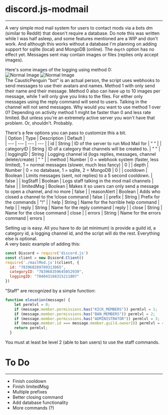 # discord.js-modmail
***
A very simple mod mail system for users to contact mods via a bots dm (similar to Reddit) that doesn't require a database. Do note this was written while I was half asleep, and some features mentioned are a WIP and don't work. And although this works without a database I'm planning on adding support for sqlite (local) and MongoDB (online). The `depth` option has no effect yet. Messages sent may contain images or files (replies only accept images). 

Here's some images of the logging using method 0:  
![Normal Image](https://media.discordapp.net/attachments/717445703449837568/784088412651126815/Screenshot_9.png "Title") 
![Normal Image](https://media.discordapp.net/attachments/717445703449837568/784088495399501854/Screenshot_10.png "Title")   
The CausticPenguin "bot" is an actual person, the script uses webhooks to send messages to use their avatars and names. Method 1 with only send their name and their message. Method 0 also can have up to 10 images per message, while 1 will only give you links to the files. For either only messages using the reply command will send to users. Talking in the channel will not send messages. Why would you want to use method 1 over 0? Depending on activity method 1 might be faster than 0 and less rate limited. But unless you're an extremely active server you won't have that problem. Or, shouldn't. Probably.  

There's a few options you can pass to customize this a bit.  
| Option | Type | Description | Default |  
| --- | --- | --- | --- |
| id | String | ID of the server to run Mod Mail for | " " |
| categoryID | String | ID of a category that channels will be created to. | " " |
| loggingID | String | Logging channel id (logs replies, messages, channel delete/create) | " " |
| method | Number | 0 = webhook system (faster, less limited), 1 = normal messages (slower, much less fancy) | 0 |
| depth | Number | 0 = no database, 1 = sqlite, 2 = MongoDB | 0 |
| cooldown | Boolean | Limits messages (sent, not replies) to a 5 second cooldown. | false |
| logStaff | Boolean | Logs staff talking in the mod mail channels | false |
| limitedMsg | Boolean | Makes it so users can only send a message to open a channel, and no more | false |
| reasonAlert | Boolean | Adds who closed a channel to the !close command | false |
| prefix | String | Prefix for the commands | "!" |
| help | String | Name for the horrible help command | help |
| reply | String | Name for the reply command | reply |
| close | String | Name for the close command | close |
| errors | String | Name for the errors command | errors |

Setting up is easy. All you have to do (at minimum) is provide a guild id, a category id, a logging channel id, and the script will do the rest. Everything else is optional.  
A very basic example of adding this:  
```js
const Discord = require('discord.js')
const client = new Discord.Client()
require('./mailMod.js')(client, {
  id: "783968289789313065",
  categoryID: "783968359645052939",
  loggingID: "784043168315211807"
})
```

"Staff" are recognized by a simple function:  
```js
function elevation(message) {
    let permlvl = 0;
    if (message.member.permissions.has("KICK_MEMBERS")) permlvl = 1;
    if (message.member.permissions.has("BAN_MEMBERS")) permlvl = 2;
    if (message.member.permissions.has("ADMINISTRATOR")) permlvl = 3;
    if (message.member.id === message.member.guild.ownerID) permlvl = 4;
    return permlvl;
  }
```
You must at least be level 2 (able to ban users) to use the staff commands.

# To Do
***
* Finish cooldown
* Finish limitedMsg
* Multiple prefixes
* Better closing command
* Add database functionality
* More commands (?)
